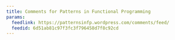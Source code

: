 ```yaml
---
title: Comments for Patterns in Functional Programming
params:
  feedlink: https://patternsinfp.wordpress.com/comments/feed/
  feedid: 6d51ab81c97f3fc3f796458d7f8c92cd
---
```

